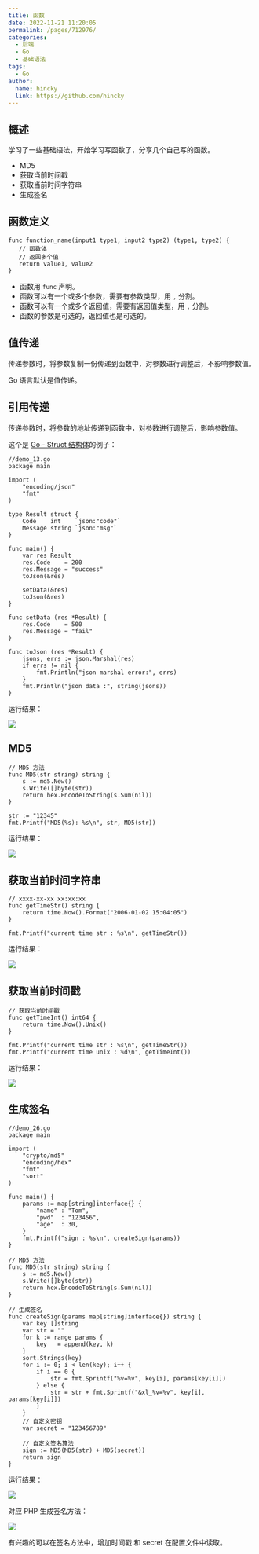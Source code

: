 ```yaml
---
title: 函数
date: 2022-11-21 11:20:05
permalink: /pages/712976/
categories:
  - 后端
  - Go
  - 基础语法
tags:
  - Go
author: 
  name: hincky
  link: https://github.com/hincky
---
```

## 概述

学习了一些基础语法，开始学习写函数了，分享几个自己写的函数。

- MD5
- 获取当前时间戳
- 获取当前时间字符串
- 生成签名

## 函数定义

```
func function_name(input1 type1, input2 type2) (type1, type2) {
   // 函数体
   // 返回多个值
   return value1, value2
}
```

- 函数用 `func` 声明。
- 函数可以有一个或多个参数，需要有参数类型，用 `,` 分割。
- 函数可以有一个或多个返回值，需要有返回值类型，用 `,` 分割。
- 函数的参数是可选的，返回值也是可选的。

## 值传递

传递参数时，将参数复制一份传递到函数中，对参数进行调整后，不影响参数值。

Go 语言默认是值传递。

## 引用传递

传递参数时，将参数的地址传递到函数中，对参数进行调整后，影响参数值。

这个是 [Go - Struct 结构体](https://mp.weixin.qq.com/s/PB3dTnu4DKw7S1-rZD9nmQ)的例子：

```
//demo_13.go
package main

import (
    "encoding/json"
    "fmt"
)

type Result struct {
    Code    int    `json:"code"`
    Message string `json:"msg"`
}

func main() {
    var res Result
    res.Code    = 200
    res.Message = "success"
    toJson(&res)
    
    setData(&res)
    toJson(&res)
}

func setData (res *Result) {
    res.Code    = 500
    res.Message = "fail"
}

func toJson (res *Result) {
    jsons, errs := json.Marshal(res)
    if errs != nil {
        fmt.Println("json marshal error:", errs)
    }
    fmt.Println("json data :", string(jsons))
}
```

运行结果：

![](https://hincky-blog.oss-cn-guangzhou.aliyuncs.com/02-backend/go/base/img/8_go_0.png)

## MD5

```
// MD5 方法
func MD5(str string) string {
	s := md5.New()
	s.Write([]byte(str))
	return hex.EncodeToString(s.Sum(nil))
}

str := "12345"
fmt.Printf("MD5(%s): %s\n", str, MD5(str))
```

运行结果：

![](https://hincky-blog.oss-cn-guangzhou.aliyuncs.com/02-backend/go/base/img/8_go_1.png)

## 获取当前时间字符串

```
// xxxx-xx-xx xx:xx:xx
func getTimeStr() string {
	return time.Now().Format("2006-01-02 15:04:05")
}

fmt.Printf("current time str : %s\n", getTimeStr())
```

运行结果：

![](https://hincky-blog.oss-cn-guangzhou.aliyuncs.com/02-backend/go/base/img/8_go_2.png)

## 获取当前时间戳

```
// 获取当前时间戳
func getTimeInt() int64 {
	return time.Now().Unix()
}

fmt.Printf("current time str : %s\n", getTimeStr())
fmt.Printf("current time unix : %d\n", getTimeInt())
```

运行结果：

![](https://hincky-blog.oss-cn-guangzhou.aliyuncs.com/02-backend/go/base/img/8_go_3.png)

## 生成签名

```
//demo_26.go
package main

import (
	"crypto/md5"
	"encoding/hex"
	"fmt"
	"sort"
)

func main() {
	params := map[string]interface{} {
		"name" : "Tom",
		"pwd"  : "123456",
		"age"  : 30,
	}
	fmt.Printf("sign : %s\n", createSign(params))
}

// MD5 方法
func MD5(str string) string {
	s := md5.New()
	s.Write([]byte(str))
	return hex.EncodeToString(s.Sum(nil))
}

// 生成签名
func createSign(params map[string]interface{}) string {
	var key []string
	var str = ""
	for k := range params {
		key   = append(key, k)
	}
	sort.Strings(key)
	for i := 0; i < len(key); i++ {
		if i == 0 {
			str = fmt.Sprintf("%v=%v", key[i], params[key[i]])
		} else {
			str = str + fmt.Sprintf("&xl_%v=%v", key[i], params[key[i]])
		}
	}
	// 自定义密钥
	var secret = "123456789"

	// 自定义签名算法
	sign := MD5(MD5(str) + MD5(secret))
	return sign
}
```

运行结果：

![](https://hincky-blog.oss-cn-guangzhou.aliyuncs.com/02-backend/go/base/img/8_go_4.png)

对应 PHP 生成签名方法：

![](https://hincky-blog.oss-cn-guangzhou.aliyuncs.com/02-backend/go/base/img/8_go_5.png)

有兴趣的可以在签名方法中，增加时间戳 和 secret 在配置文件中读取。